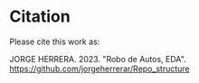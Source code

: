 # Citation

Please cite this work as:

JORGE HERRERA. 2023. "Robo de Autos, EDA". https://github.com/jorgeherrerar/Repo_structure
